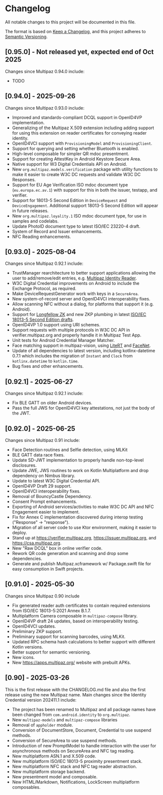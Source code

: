 # Changelog

All notable changes to this project will be documented in this file.

The format is based on [Keep a Changelog](https://keepachangelog.com/en/1.0.0/),
and this project adheres to [Semantic Versioning](https://semver.org/spec/v2.0.0.html).

## [0.95.0] - Not released yet, expected end of Oct 2025
Changes since Multipaz 0.94.0 include:
- TODO

## [0.94.0] - 2025-09-26
Changes since Multipaz 0.93.0 include:
- Improved and standards-compliant DCQL support in OpenID4VP implementation.
- Generalizing of the Multipaz X.509 extension including adding support for
  using this extension on reader certificates for conveying reader identity.
- OpenID4VCI support with `ProvisioningModel` and `ProvisioningClient`.
- Support for querying and setting whether Bluetooth is enabled.
- High-level composable for simpler QR mdoc presentment.
- Support for creating AttestKey in Android Keystore Secure Area.
- Native support for W3 Digital Credentials API on Android.
- New `org.multipaz.models.verification` package with utility functions to
  make it easier to create W3C DC requests and validate W3C DC Responses.
- Support for EU Age Verification ISO mdoc document type (`eu.europa.ec.av.1`)
  with support for this in both the issuer, testapp, and verifier.
- Support for 18013-5 Second Edition in `DeviceRequest` and
  `DeviceEngagement`. Additional support 18013-5 Second Edition will appear
  in future releases.
- New `org.multipaz.loyality.1` ISO mdoc document type, for use in samples
  and codelabs.
- Update PhotoID document type to latest ISO/IEC 23220-4 draft.
- System of Record and Issuer enhancements.
- NFC Reading enhancements.

## [0.93.0] - 2025-08-04
Changes since Multipaz 0.92.1 include:
- TrustManager rearchitecture to better support applications allowing
  the user to add/remove/edit entries, e.g. [Multipaz Identity Reader](https://apps.multipaz.org).
- W3C Digital Credential improvements on Android to include the Exchange Protocol, as required.
- Make DeviceRequestGenerator work with keys in a `SecureArea`.
- New system-of-record server and OpenID4VCI interoperability fixes.
- Allow scanning NFC without a dialog, for platforms that support it (e.g. Android).
- Support for [Longfellow ZK](https://github.com/google/longfellow-zk) and new ZKP plumbing in
  latest [ISO/IEC 18013-5 Second Edition drafts](https://github.com/ISOWG10/ISO-18013).
- OpenID4VP 1.0 support using URI schemes.
- Support requests with multiple protocols in W3C DC API in verifier.multipaz.org and properly
  handle it in Multipaz Test App.
- Unit tests for Android Credential Manager Matcher.
- Face matching support in multipaz-vision, using [LiteRT](https://ai.google.dev/edge/litert)
  and [FaceNet](https://en.wikipedia.org/wiki/FaceNet).
- Update of all dependencies to latest version, including kotlinx-datetime 0.7.1 which includes
  the migration of `Instant` and `Clock` from `kotlinx.datetime` to `kotlin.time`.
- Bug fixes and other enhancements.

## [0.92.1] - 2025-06-27
Changes since Multipaz 0.92.1 include:
- Fix BLE GATT on older Android devices.
- Pass the full JWS for OpenID4VCI key attestations, not just the body of the JWT.

## [0.92.0] - 2025-06-25
Changes since Multipaz 0.91 include:
- Face Detection routines and Selfie detection, using MLKit
- BLE GATT data race fixes.
- Update SD-JWT implementation to properly handle non-top-level disclosures.
- Update JWE, JWS routines to work on Kotlin Multiplatform and drop dependency on Nimbus library.
- Update to latest W3C Digital Credential API.
- OpenID4VP Draft 29 support.
- OpenID4VCI interoperability fixes.
- Removal of BouncyCastle Dependency.
- Consent Prompt enhancements.
- Exporting of Android services/activities to make W3C DC API and NFC Engagement easier to implement.
- Fix for Annex C implementation discovered during interop testing ("Response" -> "response").
- Migration of all server code to use Ktor environment, making it easier to deploy.
- Stand up at https://verifier.multipaz.org, https://issuer.multipaz.org, and https://csa.multipaz.org.
- New "Raw DCQL" box in online verifier code.
- Rework QR code generation and scanning and drop some dependencies.
- Generate and publish Multipaz.xcframework w/ Package.swift file for easy consumption in Swift projects.

## [0.91.0] - 2025-05-30
Changes since Multipaz 0.90 include
- Fix generated reader auth certificates to contain required extensions from 
  ISO/IEC 18013-5:2021 Annex B.1.7.
- Multiplatform Camera composable in `multipaz-compose` library.
- OpenID4VP draft 24 updates, based on interoperability testing.
- OpenID4VCI updates.
- Preliminary ZKP support.
- Preliminary support for scanning barcodes, using MLKit.
- Updated RPC schema hash calculations to better support with different Kotlin versions.
- Better support for semantic versioning.
- New icons.
- New https://apps.multipaz.org/ website with prebuilt APKs.

## [0.90] - 2025-03-26
This is the first release with the CHANGELOG.md file and also the first release using the new
Multipaz name. Main changes since the Identity Credential version 202411.1 include:
- The project has been renamed to Multipaz and all package names have been
  changed from `com.android.identity` to `org.multipaz`.
- New `multipaz-models` and `multipaz-compose` libraries
- Removal of `appholder` module.
- Conversion of DocumentStore, Document, Credential to use suspend methods.
- Conversion of SecureArea to use suspend methods.
- Introduction of new PromptModel to handle interaction with the user for
  asynchronous methods on SecureArea and NFC tag reading.
- New multiplatform ASN.1 and X.509 code.
- New multiplatform ISO/IEC 18013-5 proximity presentment stack.
- New multiplatform NFC stack and NFC tag reader abstraction.
- New multiplatform storage backend.
- New presentment model and composable.
- New HTML/Markdown, Notifications, LockScreen multiplatform composables.
